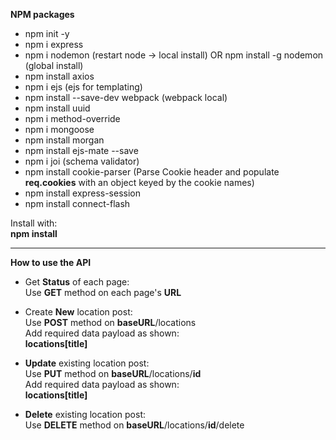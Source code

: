 **NPM packages**

 * npm init -y 
 * npm i express 
 * npm i nodemon (restart node -> local install) OR npm install -g nodemon (global install)
 * npm install axios
 * npm i ejs (ejs for templating)
 * npm install --save-dev webpack (webpack local)
 * npm install uuid
 * npm i method-override
 * npm i mongoose
 * npm install morgan
 * npm install ejs-mate --save
 * npm i joi (schema validator)
 * npm install cookie-parser (Parse Cookie header and populate **req.cookies** with an object keyed by the cookie names)
 * npm install express-session
 * npm install connect-flash

 Install with: <br/>
**npm install**

---

**How to use the API**

* Get **Status** of each page: <br/>
Use **GET** method on each page's **URL**

* Create **New** location post: <br/>
Use **POST** method on **baseURL**/locations <br/>
Add required data payload as shown: <br/>
**locations[title]**

* **Update** existing location post: <br/>
Use **PUT** method on **baseURL**/locations/**id** <br/>
Add required data payload as shown: <br/>
**locations[title]**

* **Delete** existing location post: <br/>
Use **DELETE** method on **baseURL**/locations/**id**/delete